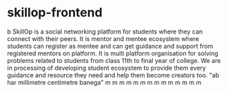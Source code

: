 # skillop-frontend
b
SkillOp is a social networking platform for students where they can connect with their peers. It is mentor and mentee ecosystem where students can register as mentee and can get guidance and support from registered mentors on platform.
It is multi platform organisation for solving problems related to students from class 11th to final year of college. We are in processing of developing student ecosystem to provide them every guidance and resource they need and help them become creators too.
"ab har millimetre centimetre banega"
m
m
m
m 
m
m
m
m
m
m
m
m
m
m
